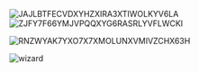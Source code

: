 
![JAJLBTFECVDXYHZXIRA3XTIWOLKYV6LA](https://github.com/user-attachments/assets/3c4b5030-b34c-4a0b-9e91-635aa006bd4d)
![ZJFY7F66YMJVPQQXYG6RASRLYVFLWCKI](https://github.com/user-attachments/assets/3ce0f951-81e3-4dcf-8a0d-c4f830174737)

![RNZWYAK7YXO7X7XMOLUNXVMIVZCHX63H](https://github.com/user-attachments/assets/344ec119-c159-4abe-b2ca-ad280c6f70b3)

![wizard](https://github.com/user-attachments/assets/038fcce2-1fc3-4571-872f-cef77f1ad9c7)


